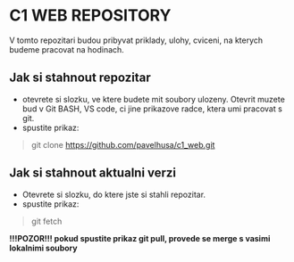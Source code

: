 # C1 WEB REPOSITORY
V tomto repozitari budou pribyvat priklady, ulohy, cviceni, na kterych budeme pracovat na hodinach.
## Jak si stahnout repozitar
- otevrete si slozku, ve ktere budete mit soubory ulozeny. Otevrit muzete bud v Git BASH, VS code, ci jine prikazove radce, ktera umi pracovat s git.
- spustite prikaz: 
> git clone https://github.com/pavelhusa/c1_web.git
## Jak si stahnout aktualni verzi
- Otevrete si slozku, do ktere jste si stahli repozitar.
- spustite prikaz:
> git fetch

**!!!POZOR!!! pokud spustite prikaz git pull, provede se merge s vasimi lokalnimi soubory**
